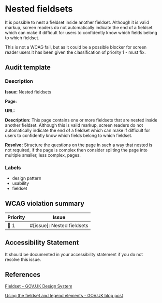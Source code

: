 # Nested fieldsets

It is possible to nest a fieldset inside another fieldset. Although it is valid markup, screen readers do not automatically indicate the end of a fieldset which can make if difficult for users to confidently know which fields belong to which fieldset.

This is not a WCAG fail, but as it could be a possible blocker for screen reader users it has been given the classification of priority 1 - must fix.

## Audit template

### Description

**Issue:** Nested fieldsets

**Page:**

**URL:** 

**Description:** This page contains one or more fieldsets that are nested inside another fieldset. Although this is valid markup, screen readers do not automatically indicate the end of a fieldset which can make if difficult for users to confidently know which fields belong to which fieldset.

**Resolve:** Structure the questions on the page in such a way that nested is not required, if the page is complex then consider spilting the page into multiple smaller, less complex, pages.

### Labels

* design pattern
* usability
* fieldset

## WCAG violation summary

| Priority | Issue |
| -------- | ----- | 
| 🔴 1     | #[issue]: Nested fieldsets |

## Accessibility Statement

It should be documented in your accessibility statement if you do not resolve this issue.

## References

[Fieldset - GOV.UK Design System](https://design-system.service.gov.uk/components/fieldset/)

[Using the fieldset and legend elements - GOV.UK blog post](https://accessibility.blog.gov.uk/2016/07/22/using-the-fieldset-and-legend-elements/)
